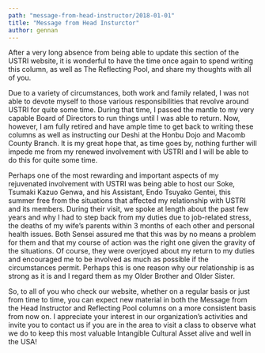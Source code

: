 ```yaml
---
path: "message-from-head-instructor/2018-01-01"
title: "Message from Head Insturctor"
author: gennan
---
```


After a very long absence from being able to update this section of the USTRI website, it is wonderful to have the time once again to spend writing this column, as well as The Reflecting Pool, and share my thoughts with all of you.

Due to a variety of circumstances, both work and family related, I was not able to devote myself to those various responsibilities that revolve around USTRI for quite some time. During that time, I passed the mantle to my very capable Board of Directors to run things until I was able to return. Now, however, I am fully retired and have ample time to get back to writing these columns as well as instructing our Deshi at the Honbu Dojo and Macomb County Branch. It is my great hope that, as time goes by, nothing further will impede me from my renewed involvement with USTRI and I will be able to do this for quite some time.

Perhaps one of the most rewarding and important aspects of my rejuvenated involvement with USTRI was being able to host our Soke, Tsumaki Kazuo Genwa, and his Assistant, Endo Tsuyako Gentei, this summer free from the situations that affected my relationship with USTRI and its members. During their visit, we spoke at length about the past few years and why I had to step back from my duties due to job-related stress, the deaths of my wife’s parents within 3 months of each other and personal health issues. Both Sensei assured me that this was by no means a problem for them and that my course of action was the right one given the gravity of the situations. Of course, they were overjoyed about my return to my duties and encouraged me to be involved as much as possible if the circumstances permit. Perhaps this is one reason why our relationship is as strong as it is and I regard them as my Older Brother and Older Sister.

So, to all of you who check our website, whether on a regular basis or just from time to time, you can expect new material in both the Message from the Head Instructor and Reflecting Pool columns on a more consistent basis from now on. I appreciate your interest in our organization’s activities and invite you to contact us if you are in the area to visit a class to observe what we do to keep this most valuable Intangible Cultural Asset alive and well in the USA!

